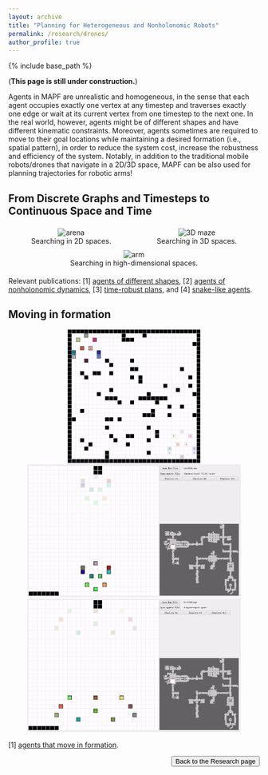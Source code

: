 ```yaml
---
layout: archive
title: "Planning for Heterogeneous and Nonholonomic Robots"
permalink: /research/drones/
author_profile: true
---
```


{% include base_path %}

(**This page is still under construction.**)

Agents in MAPF are unrealistic and homogeneous, 
in the sense that each agent occupies exactly one vertex at any timestep and 
traverses exactly one edge or wait at its current vertex from one timestep to the next one. 
In the real world, however, agents might be of different shapes and have different kinematic constraints. 
Moreover, agents sometimes are required to move to their goal locations 
while maintaining a desired formation (i.e., spatial pattern), 
in order to reduce the system cost, increase the robustness and efficiency of the system. 
Notably, in addition to the traditional mobile robots/drones that navigate in a 2D/3D space, 
MAPF can be also used for planning trajectories for robotic arms!

## From Discrete Graphs and Timesteps to Continuous Space and Time
<div style="display: flex; flex-wrap: wrap; text-align: center">
    <div style="min-width:200px;flex: 1;margin: 5px;">
        <img src="https://jiaoyangli.me/images/arena.gif" width="100%" alt="arena"/>
        <figcaption>Searching in 2D spaces.</figcaption>
    </div>
    <div style="min-width:200px;flex: 1;margin: 5px;">
        <img src="https://jiaoyangli.me/images/3Dmaze.gif" width="100%" alt="3D maze"/>
        <figcaption>Searching in 3D spaces.</figcaption>
    </div>
    <div style="min-width:200px;flex: 1;margin: 5px;">
        <img src="https://jiaoyangli.me/images/bar.gif" style="max-height:200pt" alt="arm" />
        <figcaption>Searching in high-dimensional spaces.</figcaption>
    </div>
</div>
<div style="clear:both;"></div>

Relevant publications: 
[1] [agents of different shapes](https://jiaoyangli.me/publications/LiAAAI19large),
[2] [agents of nonholonomic dynamics](https://jiaoyangli.me/publications/ChenAAAI21s2m2), 
[3] [time-robust plans](https://jiaoyangli.me/publications/ChenAAAI21robust), and
[4] [snake-like agents](https://jiaoyangli.me/publications/ChenSoCS22).


## Moving in formation
<p style="text-align:center;">
    <img src="../images/formation-random-4x.gif" style="max-height:200pt" alt="formation-random"/>
    <img src="../images/formation-tight-4x.gif" style="max-height:200pt" alt="formation-tight"/>
    <img src="../images/formation-wide-4x.gif" style="max-height:200pt" alt="formation-wide"/>
</p>

[1] [agents that move in formation](http://ifaamas.org/Proceedings/aamas2020/pdfs/p726.pdf "AAMAS 2020").

<div style="float: right;">
    <button onclick="location.href='https://jiaoyangli.me/research/'" type="button">Back to the Research page</button>
</div>